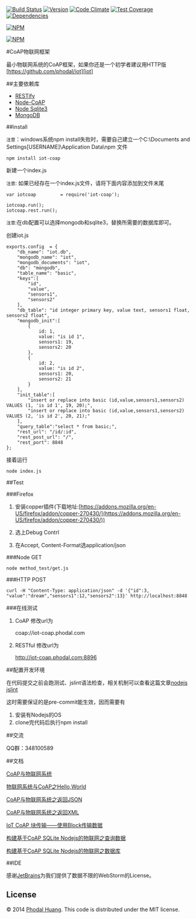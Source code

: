 
[![Build Status](https://api.travis-ci.org/phodal/iot-coap.png)](https://travis-ci.org/phodal/iot-coap)
[![Version](http://img.shields.io/npm/v/iot-coap.svg)](http://http://img.shields.io/npm/v/iot-coap.svg)
[![Code Climate](https://codeclimate.com/github/phodal/iot-coap/badges/gpa.svg)](https://codeclimate.com/github/phodal/iot-coap)
[![Test Coverage](https://codeclimate.com/github/phodal/iot-coap/badges/coverage.svg)](https://codeclimate.com/github/phodal/iot-coap)
[![Dependencies](https://david-dm.org/phodal/freerice.svg?style=flat)](https://david-dm.org/phodal/freerice.svg?style=flat0)

[![NPM](https://nodei.co/npm/iot-coap.png)](https://nodei.co/npm/iot-coap/)

[![NPM](https://nodei.co/npm-dl/iot-coap.png)](https://nodei.co/npm/iot-coap/)

#CoAP物联网框架

最小物联网系统的CoAP框架，如果你还是一个初学者建议用HTTP版 [https://github.com/phodal/iot][iot]

##主要依赖库

 - [RESTify](https://github.com/mcavage/node-restify)
 - [Node-CoAP](https://github.com/mcollina/node-coap)
 - [Node Sqlite3](https://github.com/mapbox/node-sqlite3)
 - [MongoDB](https://github.com/mongodb/node-mongodb-native) 

##install

``注意``：windows系统npm install失败时，需要自己建立一个C:\Documents and Settings\[USERNAME]\Application Data\npm 文件
    
    npm install iot-coap

新建一个index.js

``注意``: 如果已经存在一个index.js文件，请将下面内容添加到文件末尾

    var iotcoap         = require('iot-coap');

    iotcoap.run();
    iotcoap.rest.run();

``注意``:在db配置可以选择mongodb和sqlite3，替换所需要的数据库即可。

创建iot.js

    exports.config  = {
        "db_name": "iot.db",
        "mongodb_name": "iot",
        "mongodb_documents": "iot",
        "db": "mongodb",
        "table_name": "basic",
        "keys":[
            "id",
            "value",
            "sensors1",
            "sensors2"
        ],
        "db_table": "id integer primary key, value text, sensors1 float, sensors2 float",
        "mongodb_init":[
            {
                id: 1,
                value: "is id 1",
                sensors1: 19,
                sensors2: 20
            },
            {
                id: 2,
                value: "is id 2",
                sensors1: 20,
                sensors2: 21
            }
        ],
        "init_table":[
            "insert or replace into basic (id,value,sensors1,sensors2) VALUES (1, 'is id 1', 19, 20);",
            "insert or replace into basic (id,value,sensors1,sensors2) VALUES (2, 'is id 2', 20, 21);"
        ],
        "query_table":"select * from basic;",
        "rest_url": "/id/:id",
        "rest_post_url": "/",
        "rest_port": 8848
    };

接着运行

    node index.js

##Test

###Firefox
    
1. 安装copper插件(下载地址:[https://addons.mozilla.org/en-US/firefox/addon/copper-270430/](https://addons.mozilla.org/en-US/firefox/addon/copper-270430/))

2. 选上Debug Contrl

3. 在Accept, Content-Format选application/json

###Node GET
    
    node method_test/get.js
    
###HTTP POST
    
    curl -H "Content-Type: application/json" -d '{"id":3, "value":"dream","sensors1":12,"sensors2":13}' http://localhost:8848

###在线测试

1. CoAP
修改url为

    coap://iot-coap.phodal.com

2. RESTful
修改url为

    http://iot-coap.phodal.com:8896

##配置开发环境

在代码提交之前会跑测试、jslint语法检查，相关机制可以查看这篇文章[nodejs jslint](https://www.phodal.com/blog/nodejs-add-jslint-with-pre-commit/)

这时需要保证的是pre-commit能生效，因而需要有

1. 安装有Nodejs的OS
2. clone完代码后执行npm install

##交流

QQ群：348100589

##文档

[CoAP与物联网系统][basic]

[物联网系统与CoAP之Hello,World][hello]

[CoAP与物联网系统之返回JSON][returnjson]

[CoAP与物联网系统之返回XML][returnxml]

[IoT CoAP 块传输——使用Block传输数据][iotblock]

[构建基于CoAP SQLite Nodejs的物联网之查询数据][querydb]

[构建基于CoAP SQLite Nodejs的物联网之数据库][db]


##IDE

感谢[JetBrains](http://www.jetbrains.com)为我们提供了数据不限的WebStorm的License。

## License

© 2014 [Phodal Huang](http://www.phodal.com). This code is distributed under the MIT license.

[iot]: https://github.com/phodal/iot
[basic]: http://www.phodal.com/blog/use-constrained-application-protocol-in-internet-of-things/
[hello]: http://www.phodal.com/blog/use-node-coap-create-a-coap-server/
[returnjson]: http://www.phodal.com/blog/use-coap-build-internet-of-things-return-json/
[querydb]: http://www.phodal.com/blog/use-node-coap-sqlite-create-a-coap-server-get-response/
[db]: http://www.phodal.com/blog/use-coap-nodejs-sqlite-build-iot/
[returnxml]: http://www.phodal.com/blog/use-jstoxml-convert-iot-coap-return-json/
[iotblock]: http://www.phodal.com/blog/use-coap-block-send-data-on-iot-coap/
